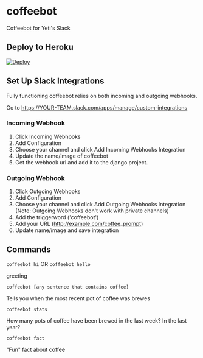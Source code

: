 # coffeebot
Coffeebot for Yeti's Slack

## Deploy to Heroku

[![Deploy](https://www.herokucdn.com/deploy/button.svg)](https://heroku.com/deploy)


## Set Up Slack Integrations
Fully functioning coffeebot relies on both incoming and outgoing webhooks.

Go to https://YOUR-TEAM.slack.com/apps/manage/custom-integrations

### Incoming Webhook
1. Click Incoming Webhooks
2. Add Configuration
3. Choose your channel and click Add Incoming Webhooks Integration
3. Update the name/image of coffeebot
4. Get the webhook url and add it to the django project.

### Outgoing Webhook
1. Click Outgoing Webhooks
2. Add Configuration
3. Choose your channel and click Add Outgoing Webhooks Integration (Note: Outgoing Webhooks don't work with private channels)
4. Add the triggerword ('coffeebot')
5. Add your URL (http://example.com/coffee_prompt)
6. Update name/image and save integration


## Commands
<code>coffeebot hi</code> OR <code>coffeebot hello</code>

greeting

<code>coffeebot [any sentence that contains coffee]</code>

Tells you when the most recent pot of coffee was brewes

<code>coffeebot stats</code>

How many pots of coffee have been brewed in the last week? In the last year?

<code>coffeebot fact</code>

"Fun" fact about coffee


